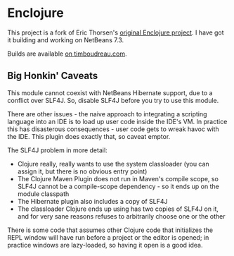 Enclojure
=========

This project is a fork of Eric Thorsen's [original Enclojure project](https://github.com/EricThorsen/enclojure).  I have got it building and working on
NetBeans 7.3.

Builds are available [on timboudreau.com](http://timboudreau.com/builds/job/Enclojure).

Big Honkin' Caveats
-------------------

This module cannot coexist with NetBeans Hibernate support, due to a conflict
over SLF4J.  So, disable SLF4J before you try to use this module.

There are other issues - the naive approach to integrating a scripting
language into an IDE is to load up user code inside the IDE's VM.  In practice
this has disasterous consequences - user code gets to wreak havoc with the IDE.
This plugin does exactly that, so caveat emptor.

The SLF4J problem in more detail:

 * Clojure really, really wants to use the system classloader (you can assign 
it, but there is no obvious entry point)
 * The Clojure Maven Plugin does not run in Maven's compile scope, so SLF4J cannot be a compile-scope dependency - so it ends up on the module classpath
 * The Hibernate plugin also includes a copy of SLF4J
 * The classloader Clojure ends up using has two copies of SLF4J on it, and for very sane reasons refuses to arbitrarily choose one or the other

There is some code that assumes other Clojure code that initializes the REPL window will have run before a project or the editor is opened;  in practice windows are
lazy-loaded, so having it open is a good idea.



